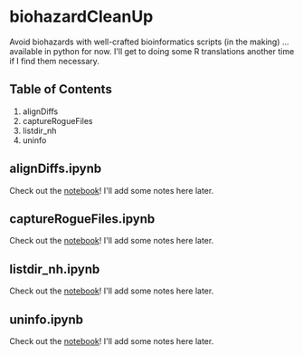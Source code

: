 # biohazardCleanUp
Avoid biohazards with well-crafted bioinformatics scripts (in the making) ... available in python for now. I'll get to doing some R translations another time if I find them necessary.

## Table of Contents
1. alignDiffs
2. captureRogueFiles
3. listdir_nh
4. uninfo

## alignDiffs.ipynb
Check out the <a href="https://github.com/palautatan/biohazardCleanUp/blob/master/alignDiffs/alignDiffs.ipynb">notebook</a>! I'll add some notes here later.

## captureRogueFiles.ipynb
Check out the <a href="https://github.com/palautatan/biohazardCleanUp/blob/master/captureRogueFiles/captureRogueFiles.ipynb">notebook</a>! I'll add some notes here later.

## listdir_nh.ipynb
Check out the <a href="https://github.com/palautatan/biohazardCleanUp/blob/master/listdir_nh/listdir_nh.ipynb">notebook</a>! I'll add some notes here later.

## uninfo.ipynb
Check out the <a href="https://github.com/palautatan/biohazardCleanUp/blob/master/uninfo/uninformativeCharacters.ipynb">notebook</a>! I'll add some notes here later.
